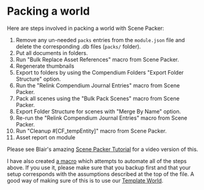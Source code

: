 # Packing a world

Here are steps involved in packing a world with Scene Packer:

1. Remove any un-needed `packs` entries from the `module.json` file and delete the corresponding .db files (`packs/` folder).
2. Put all documents in folders.
3. Run "Bulk Replace Asset References" macro from Scene Packer.
4. Regenerate thumbnails
5. Export to folders by using the Compendium Folders "Export Folder Structure" option.
6. Run the "Relink Compendium Journal Entries" macro from Scene Packer.
7. Pack all scenes using the "Bulk Pack Scenes" macro from Scene Packer.
8. Export Folder Structure for scenes with "Merge By Name" option.
9. Re-run the "Relink Compendium Journal Entries" macro from Scene Packer.
10. Run "Cleanup #[CF_tempEntity]" macro from Scene Packer.
11. Asset report on module

Please see Blair's amazing [Scene Packer Tutorial](https://www.youtube.com/watch?v=cG6qtoZPczI) for a video version of this.

I have also created [a macro](../macros/auto-world-pack.js) which attempts to automate all of the steps above. If you use it, please make sure that you backup first and that your setup corresponds with the assumptions described at the top of the file. A good way of making sure of this is to use our [Template World](https://github.com/world-smiths/template-world).
